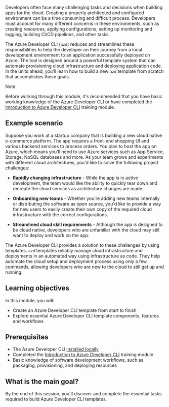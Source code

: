 Developers often face many challenging tasks and decisions when building apps for the cloud. Creating a properly architected and configured environment can be a time consuming and difficult process. Developers must account for many different concerns in these environments, such as creating resources, applying configurations, setting up monitoring and logging, building CI/CD pipelines, and other tasks. 

The Azure Developer CLI (`azd`) reduces and streamlines these responsibilities to help the developer on their journey from a local development environment to an application successfully deployed on Azure. The tool is designed around a powerful template system that can automate provisioning cloud infrastructure and deploying application code. In the units ahead, you'll learn how to build a new `azd` template from scratch that accomplishes these goals.

> [!NOTE]
> Before working through this module, it's recommended that you have basic working knowledge of the Azure Developer CLI or have completed the [Introduction to Azure Developer CLI](/training/modules/introduction-to-azure-developer-cli/) training module.

## Example scenario

Suppose you work at a startup company that is building a new cloud native e-commerce platform. The app requires a front-end shopping UI and various backend services to process orders. You plan to host the app on Azure, which means you'll need to use Azure services such as App Service, Storage, NoSQL databases and more. As your team grows and experiments with different cloud architectures, you'd like to solve the following project challenges:

* **Rapidly changing infrastructure** - While the app is in active development, the team would like the ability to quickly tear down and recreate the cloud services as architecture changes are made.

* **Onboarding new teams** - Whether you're adding new teams internally or distributing the software as open source, you'd like to provide a way for new users to easily create their own copy of the required cloud infrastructure with the correct configurations.

* **Streamlined cloud skill requirements** - Although the app is designed to be cloud native, developers who are unfamiliar with the cloud may still want to deploy and work on the app.

The Azure Developer CLI provides a solution to these challenges by using templates. `azd` templates reliably manage cloud infrastructure and deployments in an automated way using infrastructure as code. They help automate the cloud setup and deployment process using only a few commands, allowing developers who are new to the cloud to still get up and running.

## Learning objectives

In this module, you will:

- Create an Azure Developer CLI template from start to finish
- Explore essential Azure Developer CLI template components, features and workflows

## Prerequisites

- The Azure Developer CLI [installed locally](/azure/developer/azure-developer-cli/install-azd?tabs=winget-windows%2Cbrew-mac%2Cscript-linux&pivots=os-windows)
- Completed the [Introduction to Azure Developer CLI](/training/modules/introduction-to-azure-developer-cli/) training module
- Basic knowledge of software development workflows, such as packaging, provisioning, and deploying resources

## What is the main goal?

By the end of this session, you'll discover and complete the essential tasks required to build Azure Developer CLI templates.
